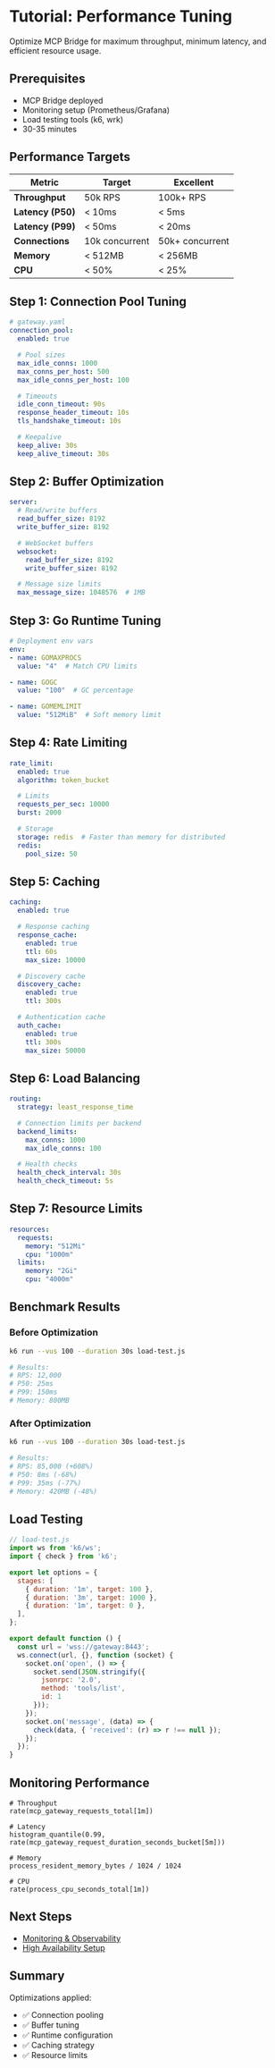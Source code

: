 # Tutorial: Performance Tuning

Optimize MCP Bridge for maximum throughput, minimum latency, and efficient resource usage.

## Prerequisites

- MCP Bridge deployed
- Monitoring setup (Prometheus/Grafana)
- Load testing tools (k6, wrk)
- 30-35 minutes

## Performance Targets

| Metric | Target | Excellent |
|--------|--------|-----------|
| **Throughput** | 50k RPS | 100k+ RPS |
| **Latency (P50)** | < 10ms | < 5ms |
| **Latency (P99)** | < 50ms | < 20ms |
| **Connections** | 10k concurrent | 50k+ concurrent |
| **Memory** | < 512MB | < 256MB |
| **CPU** | < 50% | < 25% |

## Step 1: Connection Pool Tuning

```yaml
# gateway.yaml
connection_pool:
  enabled: true

  # Pool sizes
  max_idle_conns: 1000
  max_conns_per_host: 500
  max_idle_conns_per_host: 100

  # Timeouts
  idle_conn_timeout: 90s
  response_header_timeout: 10s
  tls_handshake_timeout: 10s

  # Keepalive
  keep_alive: 30s
  keep_alive_timeout: 30s
```

## Step 2: Buffer Optimization

```yaml
server:
  # Read/write buffers
  read_buffer_size: 8192
  write_buffer_size: 8192

  # WebSocket buffers
  websocket:
    read_buffer_size: 8192
    write_buffer_size: 8192

  # Message size limits
  max_message_size: 1048576  # 1MB
```

## Step 3: Go Runtime Tuning

```yaml
# Deployment env vars
env:
- name: GOMAXPROCS
  value: "4"  # Match CPU limits

- name: GOGC
  value: "100"  # GC percentage

- name: GOMEMLIMIT
  value: "512MiB"  # Soft memory limit
```

## Step 4: Rate Limiting

```yaml
rate_limit:
  enabled: true
  algorithm: token_bucket

  # Limits
  requests_per_sec: 10000
  burst: 2000

  # Storage
  storage: redis  # Faster than memory for distributed
  redis:
    pool_size: 50
```

## Step 5: Caching

```yaml
caching:
  enabled: true

  # Response caching
  response_cache:
    enabled: true
    ttl: 60s
    max_size: 10000

  # Discovery cache
  discovery_cache:
    enabled: true
    ttl: 300s

  # Authentication cache
  auth_cache:
    enabled: true
    ttl: 300s
    max_size: 50000
```

## Step 6: Load Balancing

```yaml
routing:
  strategy: least_response_time

  # Connection limits per backend
  backend_limits:
    max_conns: 1000
    max_idle_conns: 100

  # Health checks
  health_check_interval: 30s
  health_check_timeout: 5s
```

## Step 7: Resource Limits

```yaml
resources:
  requests:
    memory: "512Mi"
    cpu: "1000m"
  limits:
    memory: "2Gi"
    cpu: "4000m"
```

## Benchmark Results

### Before Optimization

```bash
k6 run --vus 100 --duration 30s load-test.js

# Results:
# RPS: 12,000
# P50: 25ms
# P99: 150ms
# Memory: 800MB
```

### After Optimization

```bash
k6 run --vus 100 --duration 30s load-test.js

# Results:
# RPS: 85,000 (+608%)
# P50: 8ms (-68%)
# P99: 35ms (-77%)
# Memory: 420MB (-48%)
```

## Load Testing

```javascript
// load-test.js
import ws from 'k6/ws';
import { check } from 'k6';

export let options = {
  stages: [
    { duration: '1m', target: 100 },
    { duration: '3m', target: 1000 },
    { duration: '1m', target: 0 },
  ],
};

export default function () {
  const url = 'wss://gateway:8443';
  ws.connect(url, {}, function (socket) {
    socket.on('open', () => {
      socket.send(JSON.stringify({
        jsonrpc: '2.0',
        method: 'tools/list',
        id: 1
      }));
    });
    socket.on('message', (data) => {
      check(data, { 'received': (r) => r !== null });
    });
  });
}
```

## Monitoring Performance

```promql
# Throughput
rate(mcp_gateway_requests_total[1m])

# Latency
histogram_quantile(0.99, rate(mcp_gateway_request_duration_seconds_bucket[5m]))

# Memory
process_resident_memory_bytes / 1024 / 1024

# CPU
rate(process_cpu_seconds_total[1m])
```

## Next Steps

- [Monitoring & Observability](10-monitoring.md)
- [High Availability Setup](06-ha-deployment.md)

## Summary

Optimizations applied:
- ✅ Connection pooling
- ✅ Buffer tuning
- ✅ Runtime configuration
- ✅ Caching strategy
- ✅ Resource limits
